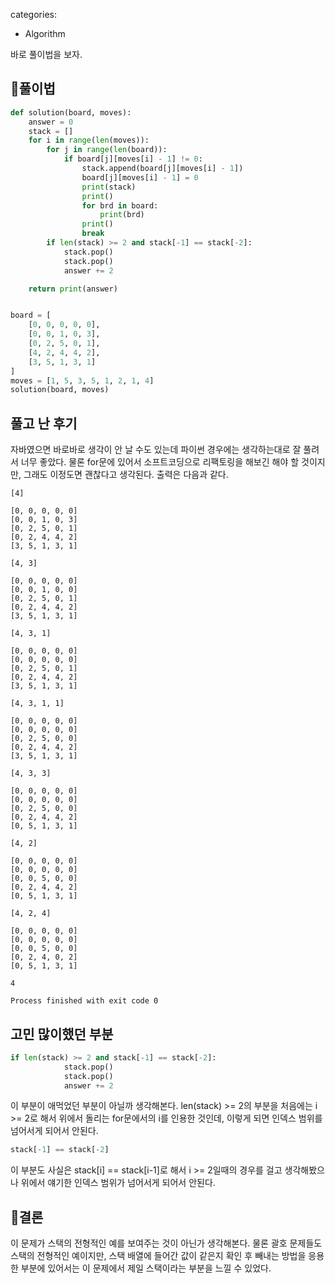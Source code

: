 categories:
  - Algorithm

바로 풀이법을 보자.

## 🍧풀이법
```python
def solution(board, moves):
    answer = 0
    stack = []
    for i in range(len(moves)):
        for j in range(len(board)):
            if board[j][moves[i] - 1] != 0:
                stack.append(board[j][moves[i] - 1])
                board[j][moves[i] - 1] = 0
                print(stack)
                print()
                for brd in board:
                    print(brd)
                print()
                break
        if len(stack) >= 2 and stack[-1] == stack[-2]:
            stack.pop()
            stack.pop()
            answer += 2

    return print(answer)


board = [
    [0, 0, 0, 0, 0],
    [0, 0, 1, 0, 3],
    [0, 2, 5, 0, 1],
    [4, 2, 4, 4, 2],
    [3, 5, 1, 3, 1]
]
moves = [1, 5, 3, 5, 1, 2, 1, 4]
solution(board, moves)
```

## 풀고 난 후기
자바였으면 바로바로 생각이 안 날 수도 있는데 파이썬 경우에는 생각하는대로 잘 풀려서 너무 좋았다.
물론 for문에 있어서 소프트코딩으로 리팩토링을 해보긴 해야 할 것이지만, 그래도 이정도면 괜찮다고 생각된다.
출력은 다음과 같다.

```
[4]

[0, 0, 0, 0, 0]
[0, 0, 1, 0, 3]
[0, 2, 5, 0, 1]
[0, 2, 4, 4, 2]
[3, 5, 1, 3, 1]

[4, 3]

[0, 0, 0, 0, 0]
[0, 0, 1, 0, 0]
[0, 2, 5, 0, 1]
[0, 2, 4, 4, 2]
[3, 5, 1, 3, 1]

[4, 3, 1]

[0, 0, 0, 0, 0]
[0, 0, 0, 0, 0]
[0, 2, 5, 0, 1]
[0, 2, 4, 4, 2]
[3, 5, 1, 3, 1]

[4, 3, 1, 1]

[0, 0, 0, 0, 0]
[0, 0, 0, 0, 0]
[0, 2, 5, 0, 0]
[0, 2, 4, 4, 2]
[3, 5, 1, 3, 1]

[4, 3, 3]

[0, 0, 0, 0, 0]
[0, 0, 0, 0, 0]
[0, 2, 5, 0, 0]
[0, 2, 4, 4, 2]
[0, 5, 1, 3, 1]

[4, 2]

[0, 0, 0, 0, 0]
[0, 0, 0, 0, 0]
[0, 0, 5, 0, 0]
[0, 2, 4, 4, 2]
[0, 5, 1, 3, 1]

[4, 2, 4]

[0, 0, 0, 0, 0]
[0, 0, 0, 0, 0]
[0, 0, 5, 0, 0]
[0, 2, 4, 0, 2]
[0, 5, 1, 3, 1]

4

Process finished with exit code 0

```

## 고민 많이했던 부분
```python
if len(stack) >= 2 and stack[-1] == stack[-2]:
            stack.pop()
            stack.pop()
            answer += 2
```

이 부분이 애먹었던 부분이 아닐까 생각해본다.
len(stack) >= 2의 부분을 처음에는 i >= 2로 해서 위에서 돌리는 for문에서의 i를 인용한 것인데, 이렇게 되면 인덱스 범위를 넘어서게 되어서
안된다.

```python
stack[-1] == stack[-2]
``` 
이 부분도 사실은 stack[i] == stack[i-1]로 해서 i >= 2일때의 경우를 걸고 생각해봤으나 위에서 얘기한 인덱스 범위가 넘어서게 되어서 안된다.

## 🍅결론
이 문제가 스택의 전형적인 예를 보여주는 것이 아닌가 생각해본다.
물론 괄호 문제들도 스택의 전형적인 예이지만, 스택 배열에 들어간 값이 같은지 확인 후 빼내는 방법을 응용한 부분에 있어서는 이 문제에서 제일 스택이라는 부분을 느낄 수 있었다.